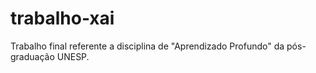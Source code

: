 # trabalho-xai
Trabalho final referente a disciplina de "Aprendizado Profundo" da pós-graduação UNESP.
